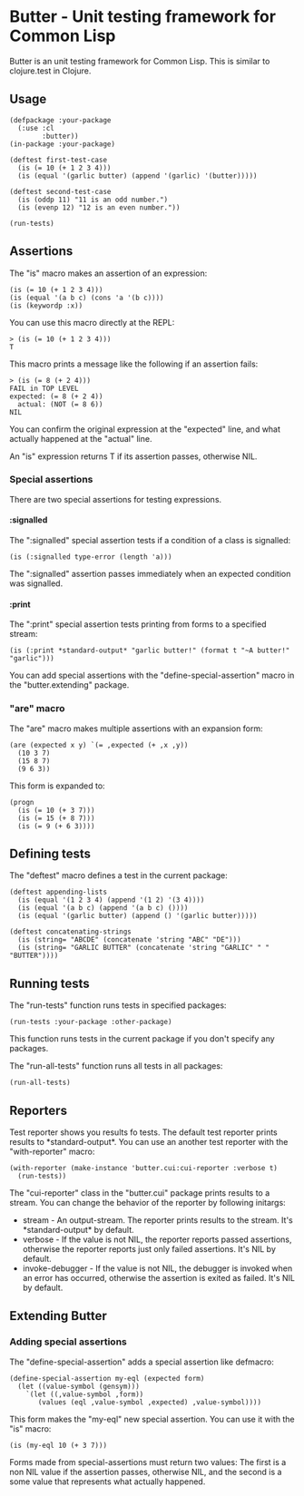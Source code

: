 # Butter - Unit testing framework for Common Lisp

Butter is an unit testing framework for Common Lisp. This is similar to clojure.test in Clojure.

## Usage

    (defpackage :your-package
      (:use :cl
            :butter))
    (in-package :your-package)

    (deftest first-test-case
      (is (= 10 (+ 1 2 3 4)))
      (is (equal '(garlic butter) (append '(garlic) '(butter)))))

    (deftest second-test-case
      (is (oddp 11) "11 is an odd number.")
      (is (evenp 12) "12 is an even number."))

    (run-tests)

## Assertions

The "is" macro makes an assertion of an expression:

    (is (= 10 (+ 1 2 3 4)))
    (is (equal '(a b c) (cons 'a '(b c))))
    (is (keywordp :x))

You can use this macro directly at the REPL:

    > (is (= 10 (+ 1 2 3 4)))
    T

This macro prints a message like the following if an assertion fails:

    > (is (= 8 (+ 2 4)))
    FAIL in TOP LEVEL
    expected: (= 8 (+ 2 4))
      actual: (NOT (= 8 6))
    NIL

You can confirm the original expression at the "expected" line, and what actually happened at the "actual" line.

An "is" expression returns T if its assertion passes, otherwise NIL.

### Special assertions

There are two special assertions for testing expressions.

#### :signalled

The ":signalled" special assertion tests if a condition of a class is signalled:

    (is (:signalled type-error (length 'a)))

The ":signalled" assertion passes immediately when an expected condition was signalled.

#### :print

The ":print" special assertion tests printing from forms to a specified stream:

    (is (:print *standard-output* "garlic butter!" (format t "~A butter!" "garlic")))

You can add special assertions with the "define-special-assertion" macro in the "butter.extending" package.

### "are" macro

The "are" macro makes multiple assertions with an expansion form:

    (are (expected x y) `(= ,expected (+ ,x ,y))
      (10 3 7)
      (15 8 7)
      (9 6 3))

This form is expanded to:

    (progn
      (is (= 10 (+ 3 7)))
      (is (= 15 (+ 8 7)))
      (is (= 9 (+ 6 3))))

## Defining tests

The "deftest" macro defines a test in the current package:

    (deftest appending-lists
      (is (equal '(1 2 3 4) (append '(1 2) '(3 4))))
      (is (equal '(a b c) (append '(a b c) ())))
      (is (equal '(garlic butter) (append () '(garlic butter)))))
    
    (deftest concatenating-strings
      (is (string= "ABCDE" (concatenate 'string "ABC" "DE")))
      (is (string= "GARLIC BUTTER" (concatenate 'string "GARLIC" " " "BUTTER"))))

## Running tests

The "run-tests" function runs tests in specified packages:

    (run-tests :your-package :other-package)

This function runs tests in the current package if you don't specify any packages.

The "run-all-tests" function runs all tests in all packages:

    (run-all-tests)

## Reporters

Test reporter shows you results fo tests. The default test reporter prints results to \*standard-output\*. You can use an another test reporter with the "with-reporter" macro:

    (with-reporter (make-instance 'butter.cui:cui-reporter :verbose t)
      (run-tests))

The "cui-reporter" class in the "butter.cui" package prints results to a stream. You can change the behavior of the reporter by following initargs:

  - stream - An output-stream. The reporter prints results to the stream. It's \*standard-output\* by default.
  - verbose - If the value is not NIL, the reporter reports passed assertions, otherwise the reporter reports just only failed assertions. It's NIL by default.
  - invoke-debugger - If the value is not NIL, the debugger is invoked when an error has occurred, otherwise the assertion is exited as failed. It's NIL by default.

## Extending Butter

### Adding special assertions

The "define-special-assertion" adds a special assertion like defmacro:

    (define-special-assertion my-eql (expected form)
      (let ((value-symbol (gensym)))
        `(let ((,value-symbol ,form))
           (values (eql ,value-symbol ,expected) ,value-symbol))))

This form makes the "my-eql" new special assertion. You can use it with the "is" macro:

    (is (my-eql 10 (+ 3 7)))

Forms made from special-assertions must return two values: The first is a non NIL value if the assertion passes, otherwise NIL, and the second is a some value that represents what actually happened.
